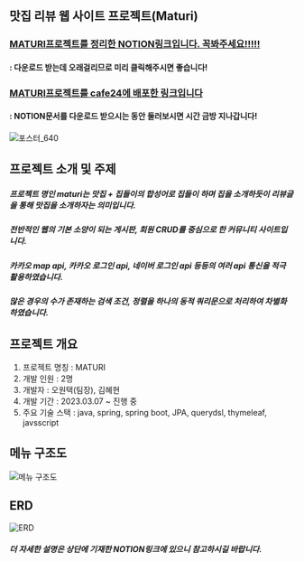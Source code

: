 ## 맛집 리뷰 웹 사이트 프로젝트(Maturi)

### [MATURI프로젝트를 정리한 NOTION링크입니다. 꼭봐주세요!!!!!](https://seed-hollyhock-2ef.notion.site/eb757a88487d426f878d533379d3d559)
#### : 다운로드 받는데 오래걸리므로 미리 클릭해주시면 좋습니다!
### [MATURI프로젝트를 cafe24에 배포한 링크입니다](http://maturi.store)
#### : NOTION문서를 다운로드 받으시는 동안 둘러보시면 시간 금방 지나갑니다!

![포스터_640](https://user-images.githubusercontent.com/86419261/235067246-6271a4c7-7eed-4109-b15e-bf428c0f7128.png)

## 프로젝트 소개 및 주제
##### 프로젝트 명인 maturi는 맛집 + 집들이의 합성어로 집들이 하며 집을 소개하듯이 리뷰글을 통해 맛집을 소개하자는 의미입니다.
##### 전반적인 웹의 기본 소양이 되는 게시판, 회원 CRUD를 중심으로 한 커뮤니티 사이트입니다.
##### 카카오 map api, 카카오 로그인 api, 네이버 로그인 api 등등의 여러 api 통신을 적극 활용하였습니다.
##### 많은 경우의 수가 존재하는 검색 조건, 정렬을 하나의 동적 쿼리문으로 처리하여 차별화하였습니다.

## 프로젝트 개요
1. 프로젝트 명칭 : MATURI
2. 개발 인원 : 2명
3. 개발자 : 오원택(팀장), 김혜현
4. 개발 기간 : 2023.03.07 ~ 진행 중
5. 주요 기술 스택 : java, spring, spring boot, JPA, querydsl, thymeleaf, javsscript

## 메뉴 구조도
![메뉴 구조도](https://user-images.githubusercontent.com/86419261/235066486-540121a8-ff96-4888-b9ef-2968aceec263.png)
## ERD
![ERD](https://user-images.githubusercontent.com/86419261/235066970-79c7c3c0-6870-4a40-93d1-e4e27e303399.png)
##### 더 자세한 설명은 상단에 기재한 NOTION링크에 있으니 참고하시길 바랍니다.
